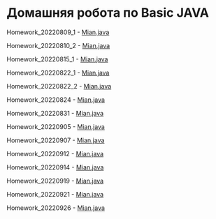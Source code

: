  # Домашняя робота по Basic JAVA

 Homework_20220809_1 - [Mian.java](https://github.com/ShumaW/BasicJava/blob/master/Homework_20220809_1/src/Main.java)

 Homework_20220810_2 - [Mian.java](https://github.com/ShumaW/BasicJava/blob/master/Homework_20220810_2/src/Main.java)

 Homework_20220815_1 - [Mian.java](https://github.com/ShumaW/BasicJava/blob/master/Homework_20220815_1/src/Main.java)

 Homework_20220822_1 - [Mian.java](https://github.com/ShumaW/BasicJava/blob/master/Homework_20220822_1/src/Main.java)

 Homework_20220822_2 - [Mian.java](https://github.com/ShumaW/BasicJava/blob/master/Homework_20220822_2/src/Main.java)

 Homework_20220824 - [Mian.java](https://github.com/ShumaW/BasicJava/blob/master/Homework_20220824/src/Main.java)

 Homework_20220831 - [Mian.java](https://github.com/ShumaW/BasicJava/blob/master/Homework_20220831/src/Main.java)

 Homework_20220905 - [Mian.java](https://github.com/ShumaW/BasicJava/blob/master/Homework_20220905/src/Main.java)

 Homework_20220907 - [Mian.java](https://github.com/ShumaW/BasicJava/blob/master/Homework_20220907/src/Main.java)

 Homework_20220912 - [Mian.java](https://github.com/ShumaW/BasicJava/blob/master/Homework_20220912/src/Main.java)

 Homework_20220914 - [Mian.java](https://github.com/ShumaW/BasicJava/blob/master/Homework_20220914/src/Main.java)

 Homework_20220919 - [Mian.java](https://github.com/ShumaW/BasicJava/blob/master/Homework_20220919/src/Main.java)

 Homework_20220921 - [Mian.java](https://github.com/ShumaW/BasicJava/blob/master/Homework_20220921/src/Main.java)

 Homework_20220926 - [Mian.java](https://github.com/ShumaW/BasicJava/blob/master/Homework_20220926/src/Main.java)
